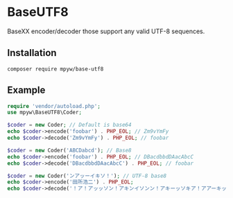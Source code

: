# BaseUTF8

BaseXX encoder/decoder those support any valid UTF-8 sequences.

## Installation

```
composer require mpyw/base-utf8
```

## Example

```php
require 'vendor/autoload.php';
use mpyw\BaseUTF8\Coder;

$coder = new Coder; // Default is base64
echo $coder->encode('foobar') . PHP_EOL; // Zm9vYmFy
echo $coder->decode('Zm9vYmFy') . PHP_EOL; // foobar

$coder = new Coder('ABCDabcd'); // Base8
echo $coder->encode('foobar') . PHP_EOL; // DBacdbbdDAacAbcC
echo $coder->decode('DBacdbbdDAacAbcC') . PHP_EOL; // foobar

$coder = new Coder('ンアッーイキソ！'); // UTF-8 base8
echo $coder->encode('田所浩二') . PHP_EOL;
echo $coder->decode('！ア！アッッソン！アキンイソンン！アキーッソキア！アアーキッアイ') . PHP_EOL;
```
